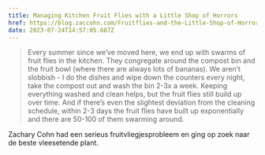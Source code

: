 ```yaml
---
title: Managing Kitchen Fruit Flies with a Little Shop of Horrors
href: https://blog.zaccohn.com/Fruitflies-and-the-Little-Shop-of-Horrors/
date: 2023-07-24T14:57:05.687Z
---
```

> Every summer since we’ve moved here, we end up with swarms of fruit flies in the kitchen. They congregate around the compost bin and the fruit bowl (where there are always lots of bananas). We aren’t slobbish - I do the dishes and wipe down the counters every night, take the compost out and wash the bin 2-3x a week. Keeping everything washed and clean helps, but the fruit flies still build up over time. And if there’s even the slightest deviation from the cleaning schedule, within 2-3 days the fruit flies have built up exponentially and there are 50-100 of them swarming around.

Zachary Cohn had een serieus fruitvliegjesprobleem en ging op zoek naar de beste vleesetende plant.